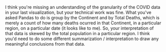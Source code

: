I think you're missing an understanding of the granularity of the COVID data in your last visualization, but your technical work was fine.  What you've asked Pandas to do is group by the Continent and by Total Deaths, which is merely a count of how many deaths ocurred in that Continent, in a particular region, on a particular date (it looks like to me).  So, your interpretation of that data is skewed by the total population in a particular region.  I think you'd need to do some different summarization / interpretation to draw any meaningful conclusions from that data.